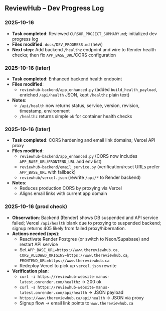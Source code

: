 ## ReviewHub – Dev Progress Log

### 2025-10-16

- **Task completed**: Reviewed `CURSOR_PROJECT_SUMMARY.md`; initialized dev progress log
- **Files modified**: `docs/DEV_PROGRESS.md` (new)
- **Next step**: Add backend `/healthz` endpoint and wire to Render health checks; then fix `APP_BASE_URL`/CORS configuration

### 2025-10-16 (later)

- **Task completed**: Enhanced backend health endpoint
- **Files modified**:
  - `reviewhub-backend/app_enhanced.py` (added `build_health_payload`, enriched `/api/health` JSON, kept `/healthz` plain text)
- **Notes**:
  - `/api/health` now returns status, service, version, revision, timestamp, environment
  - `/healthz` returns simple `ok` for container health checks

### 2025-10-16 (later)

- **Task completed**: CORS hardening and email link domains; Vercel API proxy
- **Files modified**:
  - `reviewhub-backend/app_enhanced.py` (CORS now includes `APP_BASE_URL`/`FRONTEND_URL` and env list)
  - `reviewhub-backend/email_service.py` (verification/reset URLs prefer `APP_BASE_URL` with fallback)
  - `reviewhub/vercel.json` (rewrite `/api/*` to Render backend)
- **Notes**:
  - Reduces production CORS by proxying via Vercel
  - Aligns email links with current app domain

### 2025-10-16 (prod check)

- **Observation**: Backend (Render) shows DB suspended and API service failed; Vercel `/api/health` blank due to proxying to suspended backend; signup returns 405 likely from failed proxy/hibernation.
- **Actions needed (ops)**:
  - Reactivate Render Postgres (or switch to Neon/Supabase) and restart API service
  - Set `APP_BASE_URL=https://www.thereviewhub.ca`, `CORS_ALLOWED_ORIGINS=https://www.thereviewhub.ca`, `FRONTEND_URL=https://www.thereviewhub.ca`
  - Redeploy Vercel to pick up `vercel.json` rewrite
- **Verification plan**:
  - `curl -i https://reviewhub-website-manus-latest.onrender.com/healthz` → 200 ok
  - `curl -s https://reviewhub-website-manus-latest.onrender.com/api/health` → JSON payload
  - `https://www.thereviewhub.ca/api/health` → JSON via proxy
  - Signup flow → email link points to `www.thereviewhub.ca`
